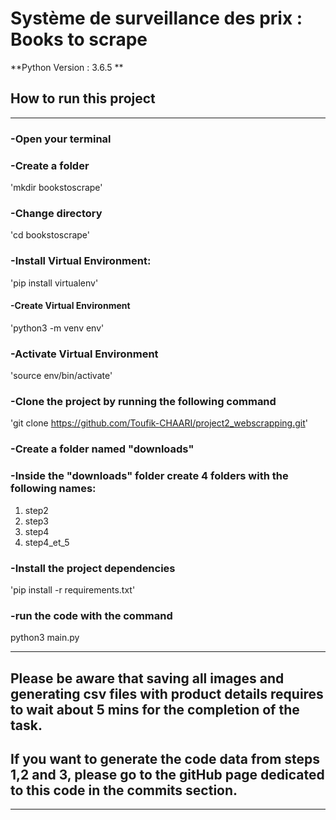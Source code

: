 # Système de surveillance des prix : Books to scrape

**Python Version : 3.6.5 **

## How to run this project
***

### -Open your terminal

### -Create a folder 

 'mkdir bookstoscrape'

### -Change directory

'cd bookstoscrape'

### -Install Virtual Environment:

 'pip install virtualenv'
 
#### -Create Virtual Environment
 'python3 -m venv env'
 
### -Activate Virtual Environment
'source env/bin/activate'

### -Clone the project by running the following command
'git clone https://github.com/Toufik-CHAARI/project2_webscrapping.git'

### -Create a folder named "downloads"

### -Inside the "downloads" folder create 4 folders with the following names:

1. step2
2. step3
3. step4
4. step4_et_5

### -Install the project dependencies 

'pip install -r requirements.txt'

### -run the code with the command
python3 main.py

***

## **Please be aware that saving all images and   generating csv files with product details requires to wait about 5 mins for the completion of the task.**

## **If you want to generate the code data from steps 1,2 and 3, please go to the gitHub page dedicated to this code in the commits section.**

***
